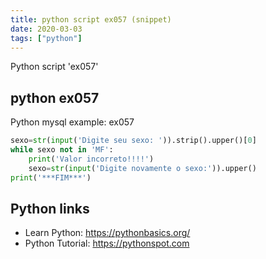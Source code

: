 ```yaml
---
title: python script ex057 (snippet)
date: 2020-03-03
tags: ["python"]
---
```

Python script 'ex057'


## python ex057

Python mysql example: ex057

```python
sexo=str(input('Digite seu sexo: ')).strip().upper()[0]
while sexo not in 'MF':
    print('Valor incorreto!!!!')
    sexo=str(input('Digite novamente o sexo:')).upper()
print('***FIM***')


```

## Python links

- Learn Python: https://pythonbasics.org/
- Python Tutorial: https://pythonspot.com
